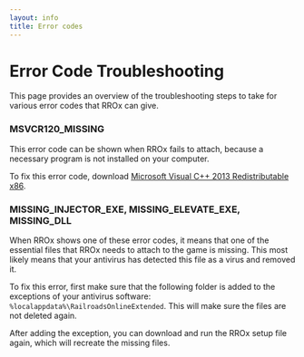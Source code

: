 ```yaml
---
layout: info
title: Error codes
---
```

# Error Code Troubleshooting

This page provides an overview of the troubleshooting steps to take for various error codes that RROx can give.

### MSVCR120_MISSING

This error code can be shown when RROx fails to attach, because a necessary program is not installed on your computer.

To fix this error code, download [Microsoft Visual C++ 2013 Redistributable x86](https://aka.ms/highdpimfc2013x86enu).

### MISSING_INJECTOR_EXE, MISSING_ELEVATE_EXE, MISSING_DLL

When RROx shows one of these error codes, it means that one of the essential files that RROx needs to attach to the game is missing. This most likely means that your antivirus has detected this file as a virus and removed it.

To fix this error, first make sure that the following folder is added to the exceptions of your antivirus software: ``%localappdata%\RailroadsOnlineExtended``. This will make sure the files are not deleted again.

After adding the exception, you can download and run the RROx setup file again, which will recreate the missing files.
